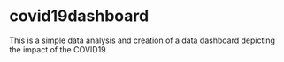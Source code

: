 # covid19dashboard
This is a simple data analysis and creation of a data dashboard depicting the impact of the COVID19

